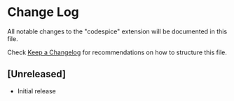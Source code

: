 # Change Log

All notable changes to the "codespice" extension will be documented in this file.

Check [Keep a Changelog](http://keepachangelog.com/) for recommendations on how to structure this file.

## [Unreleased]

- Initial release